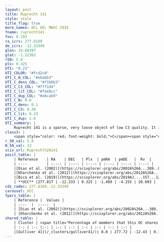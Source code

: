 ```yaml
---
layout: post
title: Ruprecht 141
style: style
title_flag: true
more_names: OCL 60; MWSC 2935
fname: ruprecht141
fov: 0.193
ra_icrs: 277.8169
de_icrs: -12.33349
glon: 19.68397
glat: -1.22363
r50: 5.8
plx: 0.325
UTI: "0.23"
UTI_COLOR: "#fcd2c0"
UTI_C_N_COL: "#e0a6b3"
UTI_C_dens_COL: "#f1b6b3"
UTI_C_C3_COL: "#fff1d4"
UTI_C_lit_COL: "#fee8cc"
UTI_C_dup_COL: "#a6cab9"
UTI_C_N: 0.0
UTI_C_dens: 0.1
UTI_C_C3: 0.38
UTI_C_lit: 0.33
UTI_C_dup: 1.0
UTI_summary: |
    Ruprecht 141 is a sparse, very loose object of low C3 quality. It is poorly studied in the literature, with no articles listed in the last 6 years. This object shares a very small percentage of members with a later reported entry.<br><br><span style="color: #99180f; font-weight: bold;">Warning: </span>contains less than 25 stars with <i>P>0.5</i> estimated.
class3: |
    <span style="color: red; font-weight: bold;">C</span><span style="color: #FFC300; font-weight: bold;">B</span>
r_50_val: 5.8
N_50_val: 13
scix_url: Ruprecht%20141
posit_table: |
    | Reference    | RA    | DEC   | Plx  | pmRA  | pmDE   |  Rv  |
    | :---         | :---: | :---: | :---: | :---: | :---: | :---: |
    |[Dias et al. (2002)](https://scixplorer.org/abs/2002A%26A...389..871D) | 277.825 | -12.317 | -- | -1.13 | -0.76 | 30.7 |
    |[Kharchenko et al. (2012)](https://scixplorer.org/abs/2012A%26A...543A.156K) | 277.829 | -12.326 | -- | -1.79 | -1.27 | -- |
    |[Bica et al. (2019)](https://scixplorer.org/abs/2019AJ....157...12B) | 277.845 | -12.298 | -- | -- | -- | -- |
    | **UCC** |277.817 | -12.333 | 0.325 | -1.469 | -4.255 | 20.693 | 
cds_radec: 277.8169,-12.33349
carousel: UCC
fpars_table: |
    | Reference |  Values |
    | :---  |  :---:  |
    | [Dias et al. (2002)](https://scixplorer.org/abs/2002A%26A...389..871D) | `E(B-V)=0.45, Dist=1800.0, Age=7.48` |
    | [Kharchenko et al. (2012)](https://scixplorer.org/abs/2012A%26A...543A.156K) | `e_bv=0.947, distance=3381, log_age=6.55` |
shared_table: |
    | Cluster | <span title="Percentage of members that this OC shares with the ones listed">%</span>   | RA   | DEC   | Plx   | pmRA  | pmDE  | Rv | UTI |
    | :-: | :-: |:-: | :-: | :-: | :-: | :-: | :-: | :-: |
    |[Gulliver 41](/_clusters/gulliver41/)| 8.0 | 277.72 | -12.43 | 0.18 | -1.7 | -4.77 | 58.1 |0.47 |
---
```

